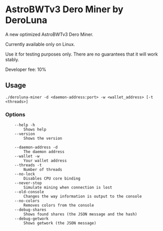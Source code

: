 # AstroBWTv3 Dero Miner by DeroLuna

A new optimized AstroBWTv3 Dero Miner.

Сurrently available only on Linux.

Use it for testing purposes only. There are no guarantees that it will work stably.

Developer fee: 10%

## Usage ##

```
./deroluna-miner -d <daemon-address:port> -w <wallet_address> [-t <threads>]
```

### Options ###
```
    --help -h
        Shows help
    --version
        Shows the version

    --daemon-address -d
        The daemon address
    --wallet -w
        Your wallet address
    --threads -t
        Number of threads
    --no-lock
        Disables CPU core binding
    --never-stop
        Simulate mining when connection is lost
    --old-console
        Changes the way information is output to the console
    --no-colors
        Removes colors from the console
    --debug-shares
        Shows found shares (the JSON message and the hash)
    --debug-getwork
        Shows getwork (the JSON message)
```
